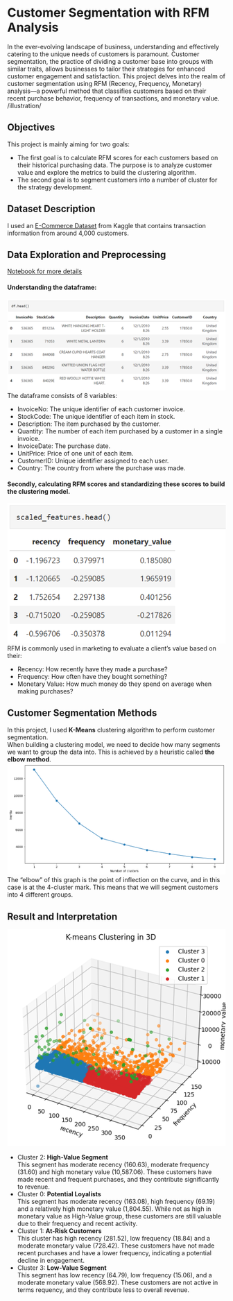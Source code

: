 # Customer Segmentation with RFM Analysis
In the ever-evolving landscape of business, understanding and effectively catering to the unique needs of customers is paramount. Customer segmentation, the practice of dividing a customer base into groups with similar traits, allows businesses to tailor their strategies for enhanced customer engagement and satisfaction. This project delves into the realm of customer segmentation using RFM (Recency, Frequency, Monetary) analysis—a powerful method that classifies customers based on their recent purchase behavior, frequency of transactions, and monetary value. </br>
/illustration/
## Objectives
This project is mainly aiming for two goals: </br>
* The first goal is to calculate RFM scores for each customers based on their historical purchasing data. The purpose is to analyze customer value and explore the metrics to build the clustering algorithm.
* The second goal is to segment customers into a number of cluster for the strategy development.
## Dataset Description
I used an [E-Commerce Dataset](https://www.kaggle.com/datasets/carrie1/ecommerce-data) from Kaggle that contains transaction information from around 4,000 customers. </br>
## Data Exploration and Preprocessing
[Notebook for more details](CustomerSegment.ipynb) 
#### Understanding the dataframe: 
![image](dataHead.png)
The dataframe consists of 8 variables:
* InvoiceNo: The unique identifier of each customer invoice.
* StockCode: The unique identifier of each item in stock.
* Description: The item purchased by the customer.
* Quantity: The number of each item purchased by a customer in a single invoice.
* InvoiceDate: The purchase date.
* UnitPrice: Price of one unit of each item.
* CustomerID: Unique identifier assigned to each user.
* Country: The country from where the purchase was made. </br>

#### Secondly, calculating RFM scores and standardizing these scores to build the clustering model.
![image](RFMStandardized.png) </br>
RFM is commonly used in marketing to evaluate a client’s value based on their:
* Recency: How recently have they made a purchase?
* Frequency: How often have they bought something?
* Monetary Value: How much money do they spend on average when making purchases?

## Customer Segmentation Methods
In this project, I used **K-Means** clustering algorithm to perform customer segmentation. </br>
When building a clustering model, we need to decide how many segments we want to group the data into. This is achieved by a heuristic called **the elbow method**. </br>
![image](elbow.png)
The “elbow” of this graph is the point of inflection on the curve, and in this case is at the 4-cluster mark. This means that we will segment customers into 4 different groups.
## Result and Interpretation
![image](3DVisualization.png)
* Cluster 2: **High-Value Segment** </br>
This segment has moderate recency (160.63), moderate frequency (31.60) and high monetary value (10,587.06). These customers have made recent and frequent purchases, and they contribute significantly to revenue.
* Cluster 0: **Potential Loyalists** </br>
This segment has moderate recency (163.08), high frequency (69.19) and a relatively high monetary value (1,804.55). While not as high in monetary value as High-Value group, these customers are still valuable due to their frequency and recent activity.
* Cluster 1: **At-Risk Customers** </br>
This cluster has high recency (281.52), low frequency (18.84) and a moderate monetary value (728.42). These customers have not made recent purchases and have a lower frequency, indicating a potential decline in engagement.
* Cluster 3: **Low-Value Segment** </br>
This segment has low recency (64.79), low frequency (15.06), and a moderate monetary value (568.92). These customers are not active in terms requency, and they contribute less to overall revenue.
